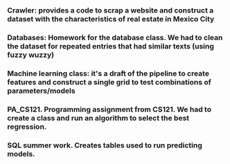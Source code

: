 ### Crawler: provides a code to scrap a website and construct a dataset with the characteristics of real estate in Mexico City
### Databases: Homework for the database class. We had to clean the dataset for repeated entries that had similar texts (using fuzzy wuzzy)
### Machine learning class: it's a draft of the pipeline to create features and construct a single grid to test combinations of parameters/models
### PA_CS121. Programming assignment from CS121. We had to create a class and run an algorithm to select the best regression.
### SQL summer work. Creates tables used to run predicting models.
